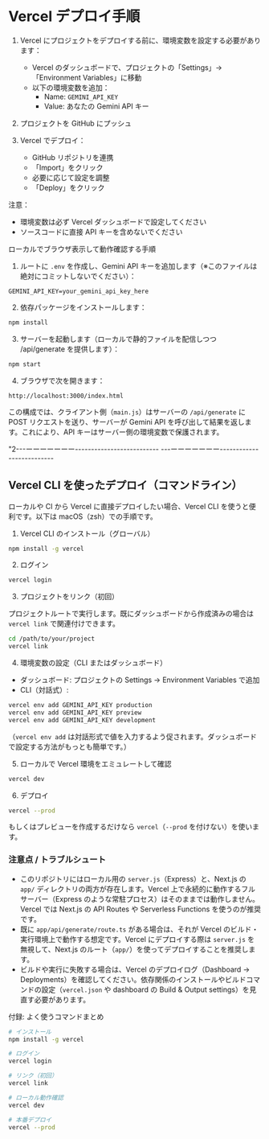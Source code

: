 # Vercel デプロイ手順

1. Vercel にプロジェクトをデプロイする前に、環境変数を設定する必要があります：

   - Vercel のダッシュボードで、プロジェクトの「Settings」→「Environment Variables」に移動
   - 以下の環境変数を追加：
     - Name: `GEMINI_API_KEY`
     - Value: あなたの Gemini API キー

2. プロジェクトを GitHub にプッシュ

3. Vercel でデプロイ：
   - GitHub リポジトリを連携
   - 「Import」をクリック
   - 必要に応じて設定を調整
   - 「Deploy」をクリック

注意：

- 環境変数は必ず Vercel ダッシュボードで設定してください
- ソースコードに直接 API キーを含めないでください

ローカルでブラウザ表示して動作確認する手順

1. ルートに `.env` を作成し、Gemini API キーを追加します（※このファイルは絶対にコミットしないでください）：

```
GEMINI_API_KEY=your_gemini_api_key_here
```

2. 依存パッケージをインストールします：

```bash
npm install
```

3. サーバーを起動します（ローカルで静的ファイルを配信しつつ /api/generate を提供します）：

```bash
npm start
```

4. ブラウザで次を開きます：

```
http://localhost:3000/index.html
```

この構成では、クライアント側（`main.js`）はサーバーの `/api/generate` に POST リクエストを送り、サーバーが Gemini API を呼び出して結果を返します。これにより、API キーはサーバー側の環境変数で保護されます。

"2---ーーーーーーー--------------------------
---ーーーーーーー--------------------------


## Vercel CLI を使ったデプロイ（コマンドライン）

ローカルや CI から Vercel に直接デプロイしたい場合、Vercel CLI を使うと便利です。以下は macOS（zsh）での手順です。

1. Vercel CLI のインストール（グローバル）

```bash
npm install -g vercel
```

2. ログイン

```bash
vercel login
```

3. プロジェクトをリンク（初回）

プロジェクトルートで実行します。既にダッシュボードから作成済みの場合は `vercel link` で関連付けできます。

```bash
cd /path/to/your/project
vercel link
```

4. 環境変数の設定（CLI またはダッシュボード）

- ダッシュボード: プロジェクトの Settings → Environment Variables で追加
- CLI（対話式）:

```bash
vercel env add GEMINI_API_KEY production
vercel env add GEMINI_API_KEY preview
vercel env add GEMINI_API_KEY development
```

（`vercel env add` は対話形式で値を入力するよう促されます。ダッシュボードで設定する方法がもっとも簡単です。）

5. ローカルで Vercel 環境をエミュレートして確認

```bash
vercel dev
```

6. デプロイ

```bash
vercel --prod
```

もしくはプレビューを作成するだけなら `vercel`（`--prod` を付けない）を使います。

### 注意点 / トラブルシュート

- このリポジトリにはローカル用の `server.js`（Express）と、Next.js の `app/` ディレクトリの両方が存在します。Vercel 上で永続的に動作するフルサーバー（Express のような常駐プロセス）はそのままでは動作しません。Vercel では Next.js の API Routes や Serverless Functions を使うのが推奨です。
- 既に `app/api/generate/route.ts` がある場合は、それが Vercel のビルド・実行環境上で動作する想定です。Vercel にデプロイする際は `server.js` を無視して、Next.js のルート（`app/`）を使ってデプロイすることを推奨します。
- ビルドや実行に失敗する場合は、Vercel のデプロイログ（Dashboard → Deployments）を確認してください。依存関係のインストールやビルドコマンドの設定（`vercel.json` や dashboard の Build & Output settings）を見直す必要があります。

付録: よく使うコマンドまとめ

```bash
# インストール
npm install -g vercel

# ログイン
vercel login

# リンク（初回）
vercel link

# ローカル動作確認
vercel dev

# 本番デプロイ
vercel --prod
```
